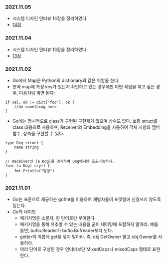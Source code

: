### 2021.11.05
- 시스템 디자인 인터뷰 14장을 정리하였다.
- [14장](https://til.muuty.me/topics/system-interviews/14)
### 2021.11.04
- 시스템 디자인 인터뷰 13장을 정리하였다.
- [13장](https://til.muuty.me/topics/system-interviews/13)

### 2021.11.02
- Go에서 Map은 Python의 dictionary와 같은 역할을 한다.
- 만약 map에 특정 key가 있는지 확인하고 있는 경우에만 어떤 작업을 하고 싶은 경우, 다음처럼 짜면 된다:
```
if val, ok := dict["foo"]; ok {
    //do something here
}
```
- Go에는 명시적으로 class가 구현된 구현체가 없으며 상속도 없다. 보통 struct를 class 대용으로 사용하며, Receiver와 Embedding을 사용하여 객체 지향의 멤버 함수, 상속을 구현할 수 있다.
```
type Dog struct {
	name string
}

// Receiver인 (a Dog)을 명시하여 Dog에서만 호출가능하다.
func (a Dog) cry() {
	fmt.Println("멍멍")
}

```

### 2021.11.01
- Go는 표준으로 제공하는 gofmt을 이용하여 개발자들이 포맷팅에 신경쓰지 않도록 돕는다.
- Go의 네이밍
    - 패키지명은 소문자, 한 단어로만 부여한다.
    - 패키지명을 통해 유추할 수 있는 내용을 굳이 네이밍에 포함하지 말아라. 예를 들면, bufio.Reader가 bufio.Bufreader보다 낫다.
    - getter의 이름에 get을 넣지 말아라. 즉, obj.GetOwner 말고 obj.Owner를 사용하라.
    - 여러 단어로 구성된 경우 언더바보단 MixedCaps나 mixedCaps 형태로 표현한다.